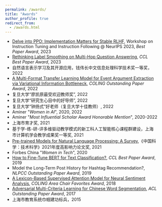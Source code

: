 ```yaml
---
permalink: /awards/
title: "Awards"
author_profile: true
redirect_from: 
  - /awards.html
---
```

* [Delve into PPO: Implementation Matters for Stable RLHF](https://openreview.net/pdf?id=rxEmiOEIFL), Workshop on Instruction Tuning and Instruction Following @ NeurIPS 2023, _Best Paper Award_, 2023
* [Rethinking Label Smoothing on Multi-Hop Question Answering](https://arxiv.org/abs/2212.09512), _CCL Best Paper Award_, 2023
* 自然语言表示学习及其开源应用，钱伟长中文信息处理科学技术奖一等奖，2022
* [A Multi-Format Transfer Learning Model for Event Argument Extraction via Variational Information Bottleneck](http://xuanjing-huang.github.io/publication/mft), _COLING Outstanding Paper Award_, 2022
* 复旦大学“廖凯原最受欢迎教师奖”, 2022
* 复旦大学“研究生心目中的好导师”, 2022
* 复旦大学“钟扬式”好老师（复旦大学十佳教师）, 2022
* Aminer "_Women in AI_", 2020, 2022
* Aminer "_Most Influential Scholar Award Honorable Mention_", 2020-2022
* 上海市育才奖, 2021
* 基于学-练-研-评多维驱动教学模式的新工科人工智能核心课程群建设，上海市计算机学会教学成果奖一等奖, 2021
* [Pre-trained Models for Natural Language Processing: A Survey](http://xuanjing-huang.github.io/publication/PTM),《中国科学：技术科学》2021年度高影响力论文奖, 2021
* Forbes China "_Women in Tech_", 2020
* [How to Fine-Tune BERT for Text Classification?](http://xuanjing-huang.github.io/publication/bert-ft), _CCL Best Paper Award_, 2019
* Model the Long-Term Post History for Hashtag Recommendation?, _NLPCC Outstanding Paper Award_, 2019
* [A Lexicon-Based Supervised Attention Model for Neural Sentiment Analysis](http://xuanjing-huang.github.io/publication/nsa), _COLING Area Chair Favorites Award_, 2018
* [Adversarial Multi-Criteria Learning for Chinese Word Segmentation](http://xuanjing-huang.github.io/publication/cws), _ACL Outstanding Paper Award_, 2017
* 上海市教育系统巾帼建功标兵，2015
